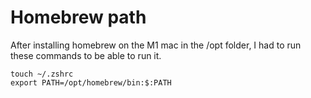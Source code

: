 # Homebrew path
After installing homebrew on the M1 mac in the /opt folder, I had to run these commands to be able to run it.

```shell
touch ~/.zshrc
export PATH=/opt/homebrew/bin:$:PATH
```